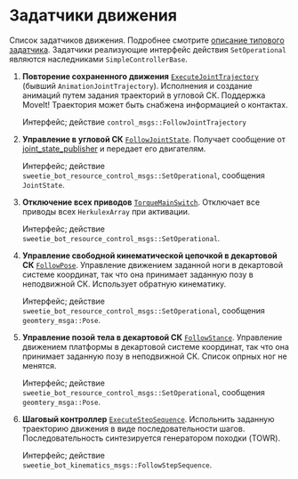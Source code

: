 Задатчики движения
==================

Список задатчиков движения. Подробнее смотрите [описание типового задатчика](components-gait).
Задатчики реализующие интерфейс действия `SetOperational` являются наследниками `SimpleControllerBase`.

1. **Повторение сохраненного движения** [`ExecuteJointTrajectory`](components-animation-stored-move) (бывший `AnimationJointTrajectory`).
    Исполнения и создание анимаций путем задания траекторий в угловой СК. Поддержка MoveIt!
    Траектория может быть снабжена информацией о контактах.

    Интерфейс; действие `control_msgs::FollowJointTrajectory`

2. **Управление в угловой СК** [`FollowJointState`](components-follow-joint-state). 
    Получает сообщение от [joint_state_publisher](http://wiki.ros.org/joint_state_publisher) и передает его двигателям.

    Интерфейс; действие `sweetie_bot_resource_control_msgs::SetOperational`, сообщения `JointState`.

3. **Отключение всех приводов** [`TorqueMainSwitch`](components-torque-off). 
	Отключает все приводы всех `HerkulexArray` при активации. 

    Интерфейс; действие `sweetie_bot_resource_control_msgs::SetOperational`.

4. **Управление свободной кинематической цепочкой в декартовой СК** [`FollowPose`](components-follow-pose). 
    Управление движением заданной ноги в декартовой системе координат, так что она принимает заданную позу в неподвижной СК.
    Использует обратную кинематику.

    Интерфейс; действие `sweetie_bot_resource_control_msgs::SetOperational`, сообщения `geomtery_msga::Pose`.

5. **Управление позой тела в декартовой СК** [`FollowStance`](components-follow-stance). 
    Управление движением платформы в декартовой системе координат, так что она принимает заданную позу в неподвижной СК.
    Список опрных ног не менятся.

    Интерфейс; действие `sweetie_bot_resource_control_msgs::SetOperational`, сообщения `geomtery_msga::Pose`.

6. **Шаговый контроллер** [`ExecuteStepSequence`](components-step-sequence). 
    Испольнить заданную траекторию движения в виде последовательности шагов. Последовательность синтезируется генератором походки (TOWR).

    Интерфейс; действие `sweetie_bot_kinematics_msgs::FollowStepSequence`.


